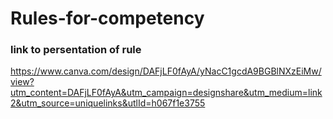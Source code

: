 # Rules-for-competency


### link to persentation of rule 
https://www.canva.com/design/DAFjLF0fAyA/yNacC1gcdA9BGBlNXzEiMw/view?utm_content=DAFjLF0fAyA&utm_campaign=designshare&utm_medium=link2&utm_source=uniquelinks&utlId=h067f1e3755
